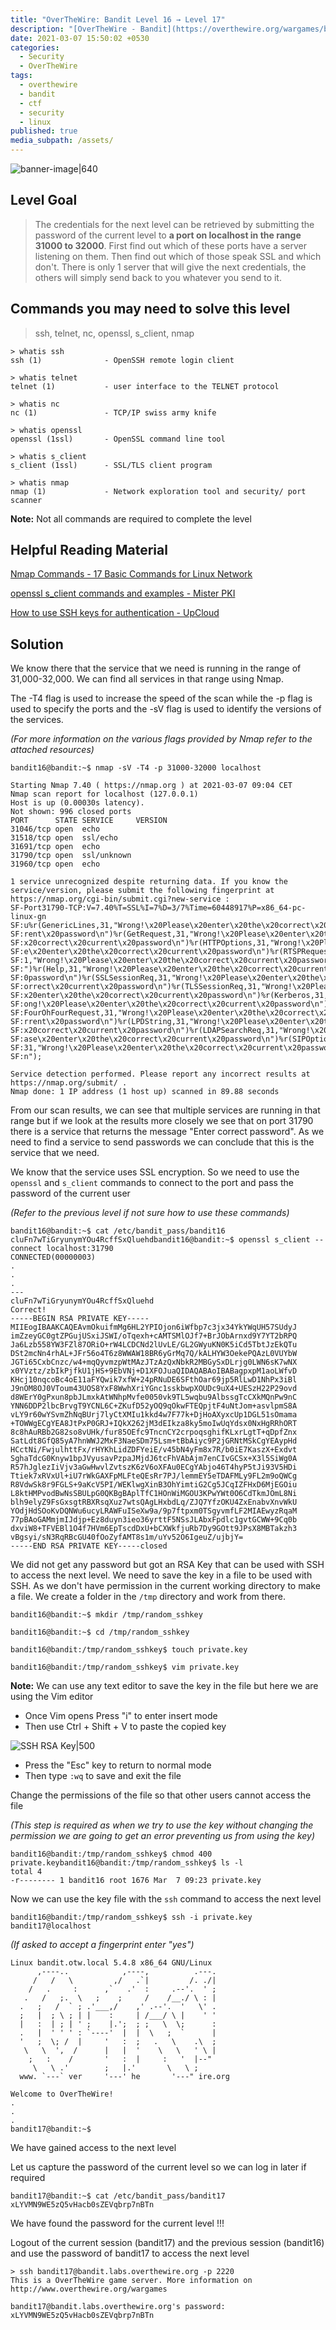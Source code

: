 ```yaml
---
title: "OverTheWire: Bandit Level 16 → Level 17"
description: "[OverTheWire - Bandit](https://overthewire.org/wargames/bandit/bandit17.html)"
date: 2021-03-07 15:50:02 +0530
categories:
  - Security
  - OverTheWire
tags:
  - overthewire
  - bandit
  - ctf
  - security
  - linux
published: true
media_subpath: /assets/
---
```


![banner-image|640](overthewire-banner.png)

## Level Goal

> The credentials for the next level can be retrieved by submitting the password of the current level to **a port on localhost in the range 31000 to 32000**. First find out which of these ports have a server listening on them. Then find out which of those speak SSL and which don't. There is only 1 server that will give the next credentials, the others will simply send back to you whatever you send to it.

## Commands you may need to solve this level

> ssh, telnet, nc, openssl, s_client, nmap

```
> whatis ssh  
ssh (1)              - OpenSSH remote login client  

> whatis telnet  
telnet (1)           - user interface to the TELNET protocol  

> whatis nc      
nc (1)               - TCP/IP swiss army knife  

> whatis openssl  
openssl (1ssl)       - OpenSSL command line tool  

> whatis s_client  
s_client (1ssl)      - SSL/TLS client program  

> whatis nmap      
nmap (1)             - Network exploration tool and security/ port scanner
```

**Note:** Not all commands are required to complete the level

## Helpful Reading Material

[Nmap Commands - 17 Basic Commands for Linux Network](https://phoenixnap.com/kb/nmap-command-linux-examples)

[openssl s_client commands and examples - Mister PKI](https://www.misterpki.com/openssl-s-client/)

[How to use SSH keys for authentication - UpCloud](https://upcloud.com/community/tutorials/use-ssh-keys-authentication/)

## Solution

We know there that the service that we need is running in the range of 31,000-32,000. We can find all services in that range using Nmap.

The -T4 flag is used to increase the speed of the scan while the -p flag is used to specify the ports and the -sV flag is used to identify the versions of the services.

_(For more information on the various flags provided by Nmap refer to the attached resources)_

```
bandit16@bandit:~$ nmap -sV -T4 -p 31000-32000 localhost

Starting Nmap 7.40 ( https://nmap.org ) at 2021-03-07 09:04 CET
Nmap scan report for localhost (127.0.0.1)
Host is up (0.00030s latency).
Not shown: 996 closed ports
PORT      STATE SERVICE     VERSION
31046/tcp open  echo
31518/tcp open  ssl/echo
31691/tcp open  echo
31790/tcp open  ssl/unknown
31960/tcp open  echo

1 service unrecognized despite returning data. If you know the service/version, please submit the following fingerprint at https://nmap.org/cgi-bin/submit.cgi?new-service :
SF-Port31790-TCP:V=7.40%T=SSL%I=7%D=3/7%Time=60448917%P=x86_64-pc-linux-gn
SF:u%r(GenericLines,31,"Wrong!\x20Please\x20enter\x20the\x20correct\x20cur
SF:rent\x20password\n")%r(GetRequest,31,"Wrong!\x20Please\x20enter\x20the\
SF:x20correct\x20current\x20password\n")%r(HTTPOptions,31,"Wrong!\x20Pleas
SF:e\x20enter\x20the\x20correct\x20current\x20password\n")%r(RTSPRequest,3
SF:1,"Wrong!\x20Please\x20enter\x20the\x20correct\x20current\x20password\n
SF:")%r(Help,31,"Wrong!\x20Please\x20enter\x20the\x20correct\x20current\x2
SF:0password\n")%r(SSLSessionReq,31,"Wrong!\x20Please\x20enter\x20the\x20c
SF:orrect\x20current\x20password\n")%r(TLSSessionReq,31,"Wrong!\x20Please\
SF:x20enter\x20the\x20correct\x20current\x20password\n")%r(Kerberos,31,"Wr
SF:ong!\x20Please\x20enter\x20the\x20correct\x20current\x20password\n")%r(
SF:FourOhFourRequest,31,"Wrong!\x20Please\x20enter\x20the\x20correct\x20cu
SF:rrent\x20password\n")%r(LPDString,31,"Wrong!\x20Please\x20enter\x20the\
SF:x20correct\x20current\x20password\n")%r(LDAPSearchReq,31,"Wrong!\x20Ple
SF:ase\x20enter\x20the\x20correct\x20current\x20password\n")%r(SIPOptions,
SF:31,"Wrong!\x20Please\x20enter\x20the\x20correct\x20current\x20password\
SF:n");

Service detection performed. Please report any incorrect results at https://nmap.org/submit/ .
Nmap done: 1 IP address (1 host up) scanned in 89.88 seconds
```

From our scan results, we can see that multiple services are running in that range but if we look at the results more closely we see that on port 31790 there is a service that returns the message "Enter correct password". As we need to find a service to send passwords we can conclude that this is the service that we need.

We know that the service uses SSL encryption. So we need to use the `openssl` and `s_client` commands to connect to the port and pass the password of the current user

_(Refer to the previous level if not sure how to use these commands)_

```
bandit16@bandit:~$ cat /etc/bandit_pass/bandit16  
cluFn7wTiGryunymYOu4RcffSxQluehdbandit16@bandit:~$ openssl s_client --connect localhost:31790  
CONNECTED(00000003)  
.  
.  
.  
---  
cluFn7wTiGryunymYOu4RcffSxQluehd  
Correct!  
-----BEGIN RSA PRIVATE KEY-----  
MIIEogIBAAKCAQEAvmOkuifmMg6HL2YPIOjon6iWfbp7c3jx34YkYWqUH57SUdyJ  
imZzeyGC0gtZPGujUSxiJSWI/oTqexh+cAMTSMlOJf7+BrJObArnxd9Y7YT2bRPQ  
Ja6Lzb558YW3FZl87ORiO+rW4LCDCNd2lUvLE/GL2GWyuKN0K5iCd5TbtJzEkQTu  
DSt2mcNn4rhAL+JFr56o4T6z8WWAW18BR6yGrMq7Q/kALHYW3OekePQAzL0VUYbW  
JGTi65CxbCnzc/w4+mqQyvmzpWtMAzJTzAzQxNbkR2MBGySxDLrjg0LWN6sK7wNX  
x0YVztz/zbIkPjfkU1jHS+9EbVNj+D1XFOJuaQIDAQABAoIBABagpxpM1aoLWfvD  
KHcj10nqcoBc4oE11aFYQwik7xfW+24pRNuDE6SFthOar69jp5RlLwD1NhPx3iBl  
J9nOM8OJ0VToum43UOS8YxF8WwhXriYGnc1sskbwpXOUDc9uX4+UESzH22P29ovd  
d8WErY0gPxun8pbJLmxkAtWNhpMvfe0050vk9TL5wqbu9AlbssgTcCXkMQnPw9nC  
YNN6DDP2lbcBrvgT9YCNL6C+ZKufD52yOQ9qOkwFTEQpjtF4uNtJom+asvlpmS8A  
vLY9r60wYSvmZhNqBUrj7lyCtXMIu1kkd4w7F77k+DjHoAXyxcUp1DGL51sOmama  
+TOWWgECgYEA8JtPxP0GRJ+IQkX262jM3dEIkza8ky5moIwUqYdsx0NxHgRRhORT  
8c8hAuRBb2G82so8vUHk/fur85OEfc9TncnCY2crpoqsghifKLxrLgtT+qDpfZnx  
SatLdt8GfQ85yA7hnWWJ2MxF3NaeSDm75Lsm+tBbAiyc9P2jGRNtMSkCgYEAypHd  
HCctNi/FwjulhttFx/rHYKhLidZDFYeiE/v45bN4yFm8x7R/b0iE7KaszX+Exdvt  
SghaTdcG0Knyw1bpJVyusavPzpaJMjdJ6tcFhVAbAjm7enCIvGCSx+X3l5SiWg0A  
R57hJglezIiVjv3aGwHwvlZvtszK6zV6oXFAu0ECgYAbjo46T4hyP5tJi93V5HDi  
Ttiek7xRVxUl+iU7rWkGAXFpMLFteQEsRr7PJ/lemmEY5eTDAFMLy9FL2m9oQWCg  
R8VdwSk8r9FGLS+9aKcV5PI/WEKlwgXinB3OhYimtiG2Cg5JCqIZFHxD6MjEGOiu  
L8ktHMPvodBwNsSBULpG0QKBgBAplTfC1HOnWiMGOU3KPwYWt0O6CdTkmJOmL8Ni  
blh9elyZ9FsGxsgtRBXRsqXuz7wtsQAgLHxbdLq/ZJQ7YfzOKU4ZxEnabvXnvWkU  
YOdjHdSOoKvDQNWu6ucyLRAWFuISeXw9a/9p7ftpxm0TSgyvmfLF2MIAEwyzRqaM  
77pBAoGAMmjmIJdjp+Ez8duyn3ieo36yrttF5NSsJLAbxFpdlc1gvtGCWW+9Cq0b  
dxviW8+TFVEBl1O4f7HVm6EpTscdDxU+bCXWkfjuRb7Dy9GOtt9JPsX8MBTakzh3  
vBgsyi/sN3RqRBcGU40fOoZyfAMT8s1m/uYv52O6IgeuZ/ujbjY=  
-----END RSA PRIVATE KEY-----closed
```

We did not get any password but got an RSA Key that can be used with SSH to access the next level. We need to save the key in a file to be used with SSH. As we don't have permission in the current working directory to make a file. We create a folder in the `/tmp` directory and work from there.

```
bandit16@bandit:~$ mkdir /tmp/random_sshkey

bandit16@bandit:~$ cd /tmp/random_sshkey

bandit16@bandit:/tmp/random_sshkey$ touch private.key

bandit16@bandit:/tmp/random_sshkey$ vim private.key
```

**Note:** We can use any text editor to save the key in the file but here we are using the Vim editor

*   Once Vim opens Press "i" to enter insert mode
*   Then use Ctrl + Shift + V to paste the copied key

![SSH RSA Key|500](images/bandit-16-17/ssh-rsa-key.png)

*   Press the "Esc" key to return to normal mode
*   Then type `:wq` to save and exit the file

Change the permissions of the file so that other users cannot access the file

_(This step is required as when we try to use the key without changing the permission we are going to get an error preventing us from using the key)_

```
bandit16@bandit:/tmp/random_sshkey$ chmod 400 private.keybandit16@bandit:/tmp/random_sshkey$ ls -l  
total 4  
-r-------- 1 bandit16 root 1676 Mar  7 09:23 private.key
```

Now we can use the key file with the `ssh` command to access the next level

```
bandit16@bandit:/tmp/random_sshkey$ ssh -i private.key 
bandit17@localhost
```

_(If asked to accept a fingerprint enter "yes")_

```
Linux bandit.otw.local 5.4.8 x86_64 GNU/Linux      
	  ,----..            ,----,          .---.
     /   /   \         ,/   .`|         /. ./|
    /   .     :      ,`   .'  :     .--'.  ' ;
   .   /   ;.  \   ;    ;     /    /__./ \ : |
  .   ;   /  ` ; .'___,/    ,' .--'.  '   \' .
  ;   |  ; \ ; | |    :     | /___/ \ |    ' '
  |   :  | ; | ' ;    |.';  ; ;   \  \;      :
  .   |  ' ' ' : `----'  |  |  \   ;  `      |
  '   ;  \; /  |     '   :  ;   .   \    .\  ;
   \   \  ',  /      |   |  '    \   \   ' \ |
    ;   :    /       '   :  |     :   '  |--"
     \   \ .'        ;   |.'       \   \ ;
  www. `---` ver     '---' he       '---" ire.org
  
Welcome to OverTheWire!
.
.
.
bandit17@bandit:~$
```

We have gained access to the next level

Let us capture the password of the current level so we can log in later if required

```
bandit17@bandit:~$ cat /etc/bandit_pass/bandit17  
xLYVMN9WE5zQ5vHacb0sZEVqbrp7nBTn
```

We have found the password for the current level !!!

Logout of the current session (bandit17) and the previous session (bandit16) and use the password of bandit17 to access the next level

```
> ssh bandit17@bandit.labs.overthewire.org -p 2220  
This is a OverTheWire game server. More information on http://www.overthewire.org/wargames

bandit17@bandit.labs.overthewire.org's password: xLYVMN9WE5zQ5vHacb0sZEVqbrp7nBTn
```